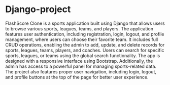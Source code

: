 # Django-project
FlashScore Clone is a sports application built using Django that allows users to browse various sports, leagues, teams, and players. The application features user authentication, including registration, login, logout, and profile management, where users can choose their favorite team. It includes full CRUD operations, enabling the admin to add, update, and delete records for sports, leagues, teams, players, and coaches. Users can search for specific sports, leagues, or teams using the global search functionality. The app is designed with a responsive interface using Bootstrap. Additionally, the admin has access to a powerful panel for managing sports-related data. The project also features proper user navigation, including login, logout, and profile buttons at the top of the page for better user experience.
